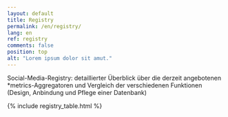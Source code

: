 ```yaml
---
layout: default
title: Registry
permalink: /en/registry/
lang: en
ref: registry
comments: false
position: top
alt: "Lorem ipsum dolor sit amut."
---
```

Social-Media-Registry: detaillierter Überblick über die derzeit angebotenen *metrics-Aggregatoren und Vergleich der verschiedenen Funktionen (Design, Anbindung und Pflege einer Datenbank)

{% include registry_table.html %}
